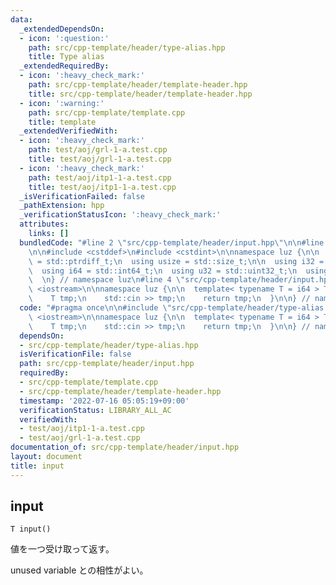 ```yaml
---
data:
  _extendedDependsOn:
  - icon: ':question:'
    path: src/cpp-template/header/type-alias.hpp
    title: Type alias
  _extendedRequiredBy:
  - icon: ':heavy_check_mark:'
    path: src/cpp-template/header/template-header.hpp
    title: src/cpp-template/header/template-header.hpp
  - icon: ':warning:'
    path: src/cpp-template/template.cpp
    title: template
  _extendedVerifiedWith:
  - icon: ':heavy_check_mark:'
    path: test/aoj/grl-1-a.test.cpp
    title: test/aoj/grl-1-a.test.cpp
  - icon: ':heavy_check_mark:'
    path: test/aoj/itp1-1-a.test.cpp
    title: test/aoj/itp1-1-a.test.cpp
  _isVerificationFailed: false
  _pathExtension: hpp
  _verificationStatusIcon: ':heavy_check_mark:'
  attributes:
    links: []
  bundledCode: "#line 2 \"src/cpp-template/header/input.hpp\"\n\n#line 2 \"src/cpp-template/header/type-alias.hpp\"\
    \n\n#include <cstddef>\n#include <cstdint>\n\nnamespace luz {\n\n  using isize\
    \ = std::ptrdiff_t;\n  using usize = std::size_t;\n\n  using i32 = std::int32_t;\n\
    \  using i64 = std::int64_t;\n  using u32 = std::uint32_t;\n  using u64 = std::uint64_t;\n\
    \  \n} // namespace luz\n#line 4 \"src/cpp-template/header/input.hpp\"\n\n#include\
    \ <iostream>\n\nnamespace luz {\n\n  template< typename T = i64 > T input() {\n\
    \    T tmp;\n    std::cin >> tmp;\n    return tmp;\n  }\n\n} // namespace luz\n"
  code: "#pragma once\n\n#include \"src/cpp-template/header/type-alias.hpp\"\n\n#include\
    \ <iostream>\n\nnamespace luz {\n\n  template< typename T = i64 > T input() {\n\
    \    T tmp;\n    std::cin >> tmp;\n    return tmp;\n  }\n\n} // namespace luz\n"
  dependsOn:
  - src/cpp-template/header/type-alias.hpp
  isVerificationFile: false
  path: src/cpp-template/header/input.hpp
  requiredBy:
  - src/cpp-template/template.cpp
  - src/cpp-template/header/template-header.hpp
  timestamp: '2022-07-16 05:05:19+09:00'
  verificationStatus: LIBRARY_ALL_AC
  verifiedWith:
  - test/aoj/itp1-1-a.test.cpp
  - test/aoj/grl-1-a.test.cpp
documentation_of: src/cpp-template/header/input.hpp
layout: document
title: input
---
```


## input
```
T input()
```

値を一つ受け取って返す。

unused variable との相性がよい。
